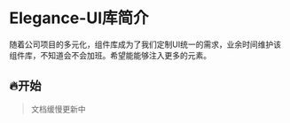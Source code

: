 # Elegance-UI库简介
随着公司项目的多元化，组件库成为了我们定制UI统一的需求，业余时间维护该组件库，不知道会不会加班。希望能能够注入更多的元素。

## :fire:开始
> 文档缓慢更新中